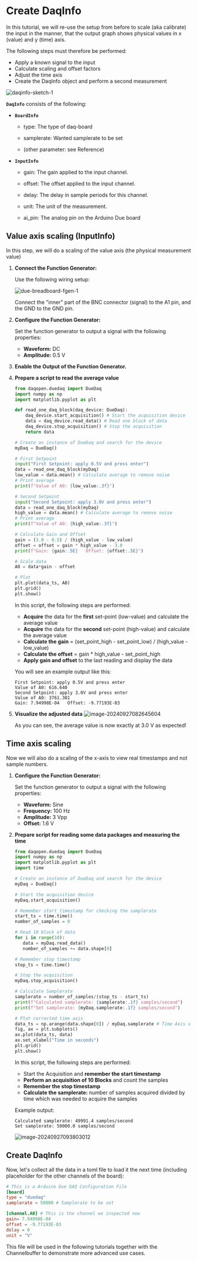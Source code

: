 # Create DaqInfo

In this tutorial, we will re-use the setup from before to scale (aka calibrate) the input in the manner, that the output graph shows  physical values in x (value) and y (time) axis.

The following steps must therefore be performed:

- Apply a known signal to the input
- Calculate scaling and offset factors
- Adjust the time axis
- Create the DaqInfo object and perform a second measurement

![daqinfo-sketch-1](resources/daqinfo-sketch-1.jpg)

**`DaqInfo`** consists of the following:

- **`BoardInfo`**

    - type: The type of daq-board

    - samplerate: Wanted samplerate to be set

    - (other parameter: see Reference)

- **`InputInfo`**

    - gain: The gain applied to the input channel.

    - offset: The offset applied to the input channel.

    - delay: The delay in sample periods for this channel.

    - unit: The unit of the measurement.

    - ai_pin: The analog pin on the Arduino Due board


## Value axis scaling (InputInfo)

In this step, we will do a scaling of the value axis (the physical measurement value)

1. **Connect the Function Generator:**

    Use the following wiring setup:

    ![due-breadboard-fgen-1](resources/due-breadboard-fgen-1.png)

    Connect the "inner" part of the BNC connector (signal) to the A1 pin, and the GND to the GND pin. 

2. **Configure the Function Generator:**
	
    Set the function generator to output a signal with the following properties:

    - **Waveform:** DC
    - **Amplitude:** 0.5 V

3. **Enable the Output of the Function Generator.**

4. **Prepare a script to read the average value**

    ```python
    from daqopen.duedaq import DueDaq
    import numpy as np
    import matplotlib.pyplot as plt
    
    def read_one_daq_block(daq_device: DueDaq):
        daq_device.start_acquisition() # Start the acquisition device
        data = daq_device.read_data() # Read one block of data
        daq_device.stop_acquisition() # Stop the acquisition
        return data
    
    # Create an instance of DueDaq and search for the device
    myDaq = DueDaq()
    
    # First Setpoint
    input("First Setpoint: apply 0.5V and press enter")
    data = read_one_daq_block(myDaq)
    low_value = data.mean() # Calculate average to remove noise
    # Print average
    print(f"Value of A0: {low_value:.3f}")
    
    # Second Setpoint
    input("Second Setpoint: apply 3.0V and press enter")
    data = read_one_daq_block(myDaq)
    high_value = data.mean() # Calculate average to remove noise
    # Print average
    print(f"Value of A0: {high_value:.3f}")
    
    # Calculate Gain and Offset
    gain = (3.0 - 0.5) / (high_value - low_value)
    offset = offset = gain * high_value - 3.0
    print(f"Gain: {gain:.5E}   Offset: {offset:.5E}")
    
    # Scale data
    A0 = data*gain - offset
    
    # Plot
    plt.plot(data_ts, A0)
    plt.grid()
    plt.show()
    ```

    In this script, the following steps are performed:

    - **Acquire** the data for the **first** set-point (low-value) and calculate the average value
    - **Acquire** the data for the **second** set-point (high-value) and calculate the average value
    - **Calculate the gain** = (set_point_high - set_point_low) / (high_value - low_value)
    - **Calculate the offset** = gain * high_value - set_point_high
    - **Apply gain and offset** to the last reading and display the data

    You will see an example output like this:

    ```
    First Setpoint: apply 0.5V and press enter
    Value of A0: 616.640
    Second Setpoint: apply 3.0V and press enter
    Value of A0: 3761.301
    Gain: 7.94998E-04   Offset: -9.77193E-03
    ```
    
    
    
5. **Visualize the adjusted data**
    ![image-20240927082645604](resources/daqinfo-data-after-adjustment.png)

    As you can see, the average value is now exactly at 3.0 V as expected!

## Time axis scaling

Now we will also do a scaling of the x-axis to view real timestamps and not sample numbers.

1. **Configure the Function Generator:**

    Set the function generator to output a signal with the following properties:

    - **Waveform:** Sine
    - **Frequency:** 100 Hz
    - **Amplitude:** 3 Vpp
    - **Offset:** 1.6 V
   
1. **Prepare script for reading some data packages and measuring the time**

    ```python
    from daqopen.duedaq import DueDaq
    import numpy as np
    import matplotlib.pyplot as plt
    import time

    # Create an instance of DueDaq and search for the device
    myDaq = DueDaq()

    # Start the acquisition device
    myDaq.start_acquisition()

    # Remember start timestamp for checking the samplerate
    start_ts = time.time()
    number_of_samples = 0

    # Read 10 block of data
    for i in range(10):
       data = myDaq.read_data()
       number_of_samples += data.shape[0]

    # Remember stop timestamp
    stop_ts = time.time()

    # Stop the acquisition
    myDaq.stop_acquisition()

    # Calculate Samplerate
    samplerate = number_of_samples/(stop_ts - start_ts)
    print(f"Calculated samplerate: {samplerate:.1f} samples/second")
    print(f"Set samplerate: {myDaq.samplerate:.1f} samples/second")

    # Plot corrected time axis
    data_ts = np.arange(data.shape[0]) / myDaq.samplerate # Time Axis value in seconds
    fig, ax = plt.subplots()
    ax.plot(data_ts, data)
    ax.set_xlabel("Time in seconds")
    plt.grid()
    plt.show()
    ```

    In this script, the following steps are performed:

    - Start the Acquisition and **remember the start timestamp**
    - **Perform an acquisition of 10 Blocks** and count the samples
    - **Remember the stop timestamp**
    - **Calculate the samplerate:** number of samples acquired divided by time which was needed to acquire the samples

    Example output:

    ```
    Calculated samplerate: 49991.4 samples/second
    Set samplerate: 50000.0 samples/second
    ```

    ![image-20240927093803012](resources/daqinfo-data-samplerate.png)



## Create DaqInfo

Now, let's collect all the data in a toml file to load it the next time (including placeholder for the other channels of the board):

```toml
# This is a Arduino Due DAQ Configuration File
[board]
type = "duedaq"
samplerate = 50000 # Samplerate to be set

[channel.A0] # This is the channel we inspected now
gain= 7.94998E-04
offset = -9.77193E-03
delay = 0
unit = "V"
```

This file will be used in the following tutorials together with the Channelbuffer to demonstrate more advanced use cases.

